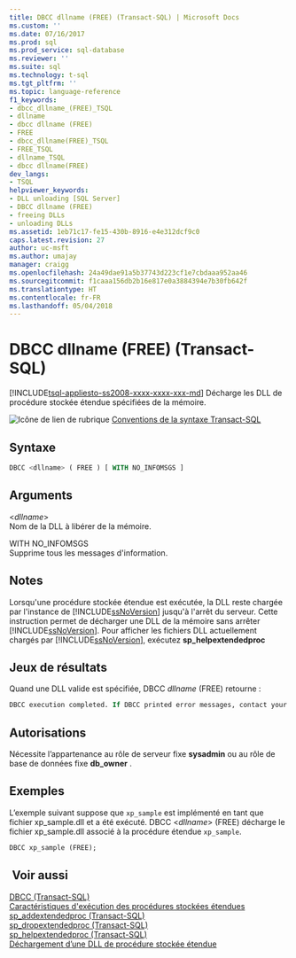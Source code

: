 ```yaml
---
title: DBCC dllname (FREE) (Transact-SQL) | Microsoft Docs
ms.custom: ''
ms.date: 07/16/2017
ms.prod: sql
ms.prod_service: sql-database
ms.reviewer: ''
ms.suite: sql
ms.technology: t-sql
ms.tgt_pltfrm: ''
ms.topic: language-reference
f1_keywords:
- dbcc_dllname_(FREE)_TSQL
- dllname
- dbcc dllname (FREE)
- FREE
- dbcc_dllname(FREE)_TSQL
- FREE_TSQL
- dllname_TSQL
- dbcc dllname(FREE)
dev_langs:
- TSQL
helpviewer_keywords:
- DLL unloading [SQL Server]
- DBCC dllname (FREE)
- freeing DLLs
- unloading DLLs
ms.assetid: 1eb71c17-fe15-430b-8916-e4e312dcf9c0
caps.latest.revision: 27
author: uc-msft
ms.author: umajay
manager: craigg
ms.openlocfilehash: 24a49dae91a5b37743d223cf1e7cbdaaa952aa46
ms.sourcegitcommit: f1caaa156db2b16e817e0a3884394e7b30fb642f
ms.translationtype: HT
ms.contentlocale: fr-FR
ms.lasthandoff: 05/04/2018
---
```

# <a name="dbcc-dllname-free-transact-sql"></a>DBCC dllname (FREE) (Transact-SQL)
[!INCLUDE[tsql-appliesto-ss2008-xxxx-xxxx-xxx-md](../../includes/tsql-appliesto-ss2008-xxxx-xxxx-xxx-md.md)]
Décharge les DLL de procédure stockée étendue spécifiées de la mémoire.
  
![Icône de lien de rubrique](../../database-engine/configure-windows/media/topic-link.gif "Icône lien de rubrique") [Conventions de la syntaxe Transact-SQL](../../t-sql/language-elements/transact-sql-syntax-conventions-transact-sql.md)
  
## <a name="syntax"></a>Syntaxe  
```sql
DBCC <dllname> ( FREE ) [ WITH NO_INFOMSGS ]  
```  
  
## <a name="arguments"></a>Arguments  
 \<*dllname*>  
 Nom de la DLL à libérer de la mémoire.  
  
 WITH NO_INFOMSGS  
 Supprime tous les messages d'information.  
  
## <a name="remarks"></a>Notes 
Lorsqu'une procédure stockée étendue est exécutée, la DLL reste chargée par l'instance de [!INCLUDE[ssNoVersion](../../includes/ssnoversion-md.md)] jusqu'à l'arrêt du serveur. Cette instruction permet de décharger une DLL de la mémoire sans arrêter [!INCLUDE[ssNoVersion](../../includes/ssnoversion-md.md)]. Pour afficher les fichiers DLL actuellement chargés par [!INCLUDE[ssNoVersion](../../includes/ssnoversion-md.md)], exécutez **sp_helpextendedproc**
  
## <a name="result-sets"></a>Jeux de résultats  
Quand une DLL valide est spécifiée, DBCC *dllname* (FREE) retourne :
  
```sql
DBCC execution completed. If DBCC printed error messages, contact your system administrator.  
```  
  
## <a name="permissions"></a>Autorisations  
Nécessite l’appartenance au rôle de serveur fixe **sysadmin** ou au rôle de base de données fixe **db_owner** .
  
## <a name="examples"></a>Exemples  
L’exemple suivant suppose que `xp_sample` est implémenté en tant que fichier xp_sample.dll et a été exécuté. DBCC \<*dllname*> (FREE) décharge le fichier xp_sample.dll associé à la procédure étendue `xp_sample`.
  
```sql  
DBCC xp_sample (FREE);  
```  
  
## <a name="see-also"></a> Voir aussi  
[DBCC &#40;Transact-SQL&#41;](../../t-sql/database-console-commands/dbcc-transact-sql.md)  
[Caractéristiques d'exécution des procédures stockées étendues](../../relational-databases/extended-stored-procedures-programming/execution-characteristics-of-extended-stored-procedures.md)  
[sp_addextendedproc &#40;Transact-SQL&#41;](../../relational-databases/system-stored-procedures/sp-addextendedproc-transact-sql.md)  
[sp_dropextendedproc &#40;Transact-SQL&#41;](../../relational-databases/system-stored-procedures/sp-dropextendedproc-transact-sql.md)  
[sp_helpextendedproc &#40;Transact-SQL&#41;](../../relational-databases/system-stored-procedures/sp-helpextendedproc-transact-sql.md)  
[Déchargement d’une DLL de procédure stockée étendue](../../relational-databases/extended-stored-procedures-programming/unloading-an-extended-stored-procedure-dll.md)
  
  

